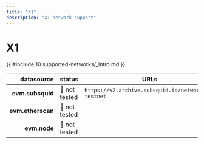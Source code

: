 ```yaml
---
title: "X1"
description: "X1 network support"
---
```


<!-- markdownlint-disable single-h1 heading-increment no-inline-html -->

# X1

{{ #include 10.supported-networks/_intro.md }}

|        datasource | status        | URLs                                                |
| -----------------:|:------------- | --------------------------------------------------- |
|  **evm.subsquid** | 🤔 not tested | `https://v2.archive.subsquid.io/network/x1-testnet` |
| **evm.etherscan** | 🤔 not tested |                                                     |
|      **evm.node** | 🤔 not tested |                                                     |
